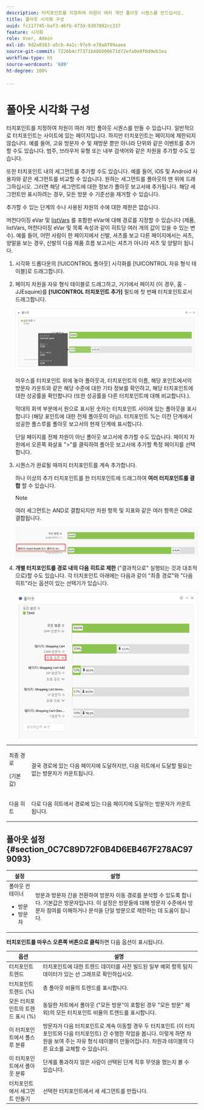 ```yaml
---
description: 터치포인트를 지정하여 차원이 여러 개인 폴아웃 시퀀스를 만드십시오.
title: 폴아웃 시각화 구성
uuid: fc117745-baf3-46fb-873d-9307092cc337
feature: 시각화
role: User, Admin
exl-id: 9d2a0163-a5cb-4a1c-97e9-e78a8f99aaee
source-git-commit: 7226b4c77371b486006671d72efa9e0f0d9eb1ea
workflow-type: ht
source-wordcount: '689'
ht-degree: 100%

---
```


# 폴아웃 시각화 구성

터치포인트를 지정하여 차원이 여러 개인 폴아웃 시퀀스를 만들 수 있습니다. 일반적으로 터치포인트는 사이트에 있는 페이지입니다. 하지만 터치포인트는 페이지에 제한되지 않습니다. 예를 들어, 고유 방문자 수 및 재방문 뿐만 아니라 단위와 같은 이벤트를 추가할 수도 있습니다. 범주, 브라우저 유형 또는 내부 검색어와 같은 차원을 추가할 수도 있습니다.

또한 터치포인트 내의 세그먼트를 추가할 수도 있습니다. 예를 들어, iOS 및 Android 사용자와 같은 세그먼트를 비교할 수 있습니다. 원하는 세그먼트를 폴아웃의 맨 위에 드래그하십시오. 그러면 해당 세그먼트에 대한 정보가 폴아웃 보고서에 추가됩니다. 해당 세그먼트만 표시하려는 경우, 모든 방문 수 기준선을 제거할 수 있습니다.

추가할 수 있는 단계의 수나 사용된 차원의 수에 대한 제한은 없습니다.

머천다이징 eVar 및 [listVars](https://experienceleague.adobe.com/docs/analytics/implementation/vars/page-vars/page-variables.html?lang=ko-KR) 를 포함한 eVar에 대해 경로를 지정할 수 있습니다 (제품, listVars, 머천다이징 eVar 및 목록 속성과 같이 히트당 여러 개의 값이 있을 수 있는 변수). 예를 들어, 어떤 사람이 한 페이지에서 신발, 셔츠를 보고 다른 페이지에서는 셔츠, 양말을 보는 경우, 신발의 다음 제품 흐름 보고서는 셔츠가 아니라 셔츠 및 양말이 됩니다.

1. 시각화 드롭다운의 [!UICONTROL 폴아웃] 시각화를 [!UICONTROL 자유 형식 테이블]로 드래그합니다.

1. 페이지 차원을 자유 형식 테이블로 드래그하고, 거기에서 페이지 (이 경우, 홈 - JJEsquire)를 **[!UICONTROL 터치포인트 추가]** 필드에 첫 번째 터치포인트로서 드래그합니다.

   ![](assets/fallout1.png)

   마우스를 터치포인트 위에 놓아 폴아웃과, 터치포인트의 이름, 해당 포인트에서의 방문자 카운트와 같은 해당 수준에 대한 기타 정보를 확인하고, 해당 터치포인트에 대한 성공률을 확인합니다 (또한 성공률을 다른 터치포인트에 대해 비교합니다.).

   막대의 회색 부분에서 원으로 표시된 숫자는 터치포인트 사이에 있는 폴아웃을 표시합니다 (해당 포인트에 대한 전체 폴아웃이 아님). 터치포인트 %는 이전 단계에서 성공한 폴스루를 폴아웃 보고서의 현재 단계에 표시합니다.

   단일 페이지를 전체 차원이 아닌 폴아웃 보고서에 추가할 수도 있습니다. 페이지 차원에서 오른쪽 화살표 &quot;>&quot;를 클릭하여 폴아웃 보고서에 추가할 특정 페이지를 선택합니다.

1. 시퀀스가 완료될 때까지 터치포인트를 계속 추가합니다.

   하나 이상의 추가 터치포인트를 한 터치포인트에 드래그하여 **여러 터치포인트를 결합** 할 수 있습니다.

   >[!NOTE]
   >
   >여러 세그먼트는 AND로 결합되지만 차원 항목 및 지표와 같은 여러 항목은 OR로 결합됩니다.

   ![](assets/multiple_obj_touchpoint.png)

1. **개별 터치포인트를 경로 내의 다음 히트로 제한** (&quot;결과적으로&quot; 실행되는 것과 대조적으로)할 수도 있습니다. 각 터치포인트 아래에는 다음과 같이 &quot;최종 경로&quot;와 &quot;다음 히트&quot;라는 옵션이 있는 선택기가 있습니다.

   ![](assets/next-hit-eventually.png)

<table id="table_A91D99D9364B41929CC5A5BC907E8985"> 
 <tbody> 
  <tr> 
   <td colname="col1"> <p>최종 경로 </p> <p>(기본값) </p> </td> 
   <td colname="col2"> <p>결국 경로에 있는 다음 페이지에 도달하지만, 다음 히트에서 도달할 필요는 없는 방문자가 카운트됩니다. </p> </td> 
  </tr> 
  <tr> 
   <td colname="col1"> <p>다음 히트 </p> </td> 
   <td colname="col2"> <p>다로 다음 히트에서 경로에 있는 다음 페이지에 도달하는 방문자가 카운트됩니다. </p> </td> 
  </tr> 
 </tbody> 
</table>

## 폴아웃 설정 {#section_0C7C89D72F0B4D6EB467F278AC979093}

| 설정 | 설명 |
|--- |--- |
| 폴아웃 컨테이너 <ul><li>방문</li><li>방문자</li></ul> | 방문과 방문자 간을 전환하여 방문자 이동 경로를 분석할 수 있도록 합니다. 기본값은 방문자입니다.  이 설정은 방문들에 대해 방문자 수준에서 방문자 참여를 이해하거나 분석을 단일 방문으로 제한하는 데 도움이 됩니다. |

**터치포인트를 마우스 오른쪽 버튼으로 클릭**&#x200B;하면 다음 옵션이 표시됩니다.

| 옵션 | 설명 |
|--- |--- |
| 터치포인트 트렌드 | 터치포인트에 대한 트렌드 데이터를 사전 빌드된 일부 예외 항목 탐지 데이터가 있는 선 그래프로 확인하십시오. |
| 터치포인트 트렌드 (%) | 총 폴아웃 비율의 트렌드를 표시합니다. |
| 모든 터치포인트의 트렌드 표시 (%) | 동일한 차트에서 폴아웃 (&quot;모든 방문&quot;이 포함된 경우 &quot;모든 방문&quot; 제외)의 모든 터치포인트 비율의 트렌드를 표시합니다. |
| 이 터치포인트에서 폴스루 분류 | 방문자가 다음 터치포인트로 계속 이동할 경우 두 터치포인트 (이 터치포인트와 다음 터치포인트) 간 수행한 작업을 봅니다. 이렇게 하면 차원을 보여 주는 자유 형식 테이블이 만들어집니다. 차원과 테이블의 다른 요소를 교체할 수 있습니다. |
| 이 터치포인트에서 폴아웃 분류 | 단계를 통과하지 않은 사람이 선택된 단계 직후 무엇을 했는지 볼 수 있습니다. |
| 터치포인트에서 세그먼트 만들기 | 선택한 터치포인트에서 새 세그먼트를 만듭니다. |
